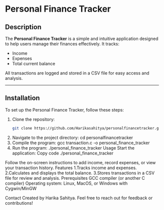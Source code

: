 # Personal Finance Tracker

## Description
The **Personal Finance Tracker** is a simple and intuitive application designed to help users manage their finances effectively. It tracks:
- Income
- Expenses
- Total current balance

All transactions are logged and stored in a CSV file for easy access and analysis.

---

## Installation
To set up the Personal Finance Tracker, follow these steps:

1. Clone the repository:
   ```bash
   git clone https://github.com/Harikasahitya/personalfinancetracker.git
2. Navigate to the project directory:
cd personalfinancetracker
3. Compile the program:
gcc transaction.c -o personal_finance_tracker
4. Run the program:
./personal_finance_tracker
Usage
Start the application:
Copy code
./personal_finance_tracker

Follow the on-screen instructions to add income, record expenses, or view your transaction history.
Features
1.Tracks income and expenses.
2.Calculates and displays the total balance.
3.Stores transactions in a CSV file for review and analysis.
Prerequisites
GCC compiler (or another C compiler)
Operating system: Linux, MacOS, or Windows with Cygwin/MinGW

Contact
Created by Harika Sahitya. Feel free to reach out for feedback or contributions!

